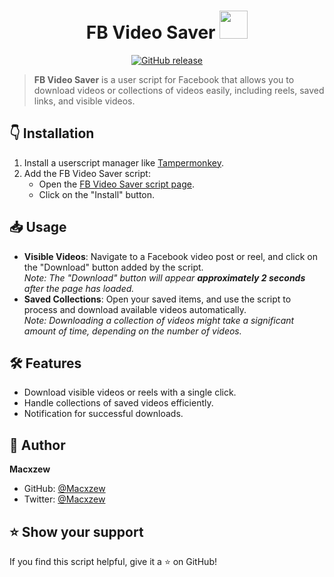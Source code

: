 <h1 align="center">FB Video Saver  <img src="https://cdn.shopify.com/s/files/1/0070/7032/files/oie_18182805gTxhWBl.gif" width="45px"></h1>

<p align="center">
<a href="https://github.com/Macxzew/FB-Video-Saver/releases">
<img alt="GitHub release" src="https://img.shields.io/github/release/Macxzew/FB-Video-Saver.svg">
</a>
</p>

> **FB Video Saver** is a user script for Facebook that allows you to download videos or collections of videos easily, including reels, saved links, and visible videos.

## 👇 Installation

1. Install a userscript manager like [Tampermonkey](https://greasyfork.org/fr/scripts/524263-fb-video-saver).
2. Add the FB Video Saver script:
   - Open the [FB Video Saver script page](https://github.com/Macxzew/FBVideoSaver/releases/latest).
   - Click on the "Install" button.

## 📥 Usage

- **Visible Videos**: Navigate to a Facebook video post or reel, and click on the "Download" button added by the script.  
  _Note: The "Download" button will appear **approximately 2 seconds** after the page has loaded._
- **Saved Collections**: Open your saved items, and use the script to process and download available videos automatically.  
  _Note: Downloading a collection of videos might take a significant amount of time, depending on the number of videos._

## 🛠️ Features

- Download visible videos or reels with a single click.
- Handle collections of saved videos efficiently.
- Notification for successful downloads.

## 👤 Author

**Macxzew**

* GitHub: [@Macxzew](https://github.com/Macxzew)
* Twitter: [@Macxzew](https://twitter.com/Macxzew)

## ⭐ Show your support

If you find this script helpful, give it a ⭐ on GitHub!
